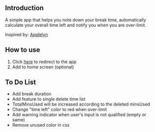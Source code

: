 ## Introduction

A simple app that helps you note down your break time, automatically calculate your overall time left and notify you when you are over-limit.

Inspired by: [Applelyn](https://www.instagram.com/evelynzhangg/)

## How to use

1. Click [here](https://rest-time.vercel.app/) to redirect to the app
2. Add to home screen (optional)

## To Do List

-   Add break duration
-   Add feature to single delete time list
-   TotalMinsUsed will be increased according to the deleted minsUsed
-   Change "time left" color to red when over-limit
-   Add warning indicator when user's input is not qualified (empty or same)
-   Remove unused color in css

